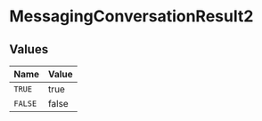 # MessagingConversationResult2


## Values

| Name    | Value   |
| ------- | ------- |
| `TRUE`  | true    |
| `FALSE` | false   |